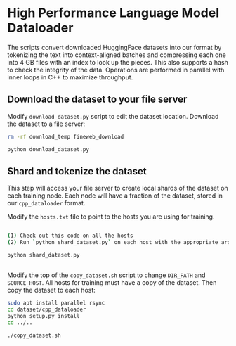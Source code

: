 # High Performance Language Model Dataloader

The scripts convert downloaded HuggingFace datasets into our format by tokenizing the text into context-aligned batches and compressing each one into 4 GB files with an index to look up the pieces.  This also supports a hash to check the integrity of the data.  Operations are performed in parallel with inner loops in C++ to maximize throughput.

## Download the dataset to your file server

Modify `download_dataset.py` script to edit the dataset location.  Download the dataset to a file server:

```bash
rm -rf download_temp fineweb_download

python download_dataset.py
```

## Shard and tokenize the dataset

This step will access your file server to create local shards of the dataset on each training node.  Each node will have a fraction of the dataset, stored in our `cpp_dataloader` format.

Modify the `hosts.txt` file to point to the hosts you are using for training.

```bash

(1) Check out this code on all the hosts
(2) Run `python shard_dataset.py` on each host with the appropriate arguments

python shard_dataset.py

```

## 

  Modify the top of the `copy_dataset.sh` script to change `DIR_PATH` and `SOURCE_HOST`.  All hosts for training must have a copy of the dataset.  Then copy the dataset to each host: 

```bash
sudo apt install parallel rsync
cd dataset/cpp_dataloader
python setup.py install
cd ../..
```

```bash
./copy_dataset.sh
```
